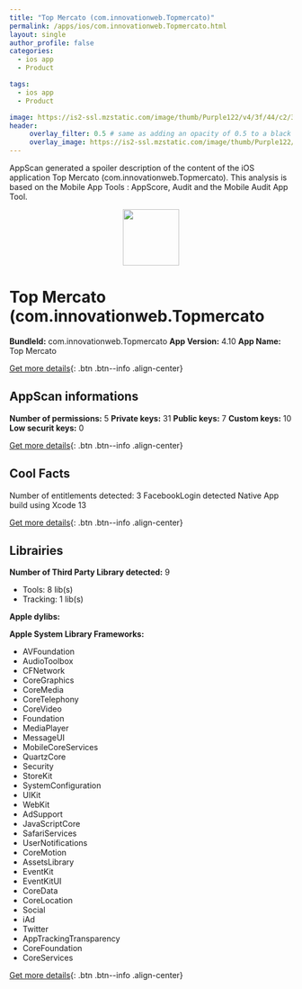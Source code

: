 ```yaml
---
title: "Top Mercato (com.innovationweb.Topmercato)"
permalink: /apps/ios/com.innovationweb.Topmercato.html
layout: single
author_profile: false
categories: 
  - ios app 
  - Product 

tags: 
  - ios app 
  - Product 

image: https://is2-ssl.mzstatic.com/image/thumb/Purple122/v4/3f/44/c2/3f44c2a6-001b-b15d-e762-1267f7c90d2e/AppIcon-1x_U007emarketing-0-10-0-85-220.jpeg/512x512bb.jpg
header: 
     overlay_filter: 0.5 # same as adding an opacity of 0.5 to a black background
     overlay_image: https://is2-ssl.mzstatic.com/image/thumb/Purple122/v4/3f/44/c2/3f44c2a6-001b-b15d-e762-1267f7c90d2e/AppIcon-1x_U007emarketing-0-10-0-85-220.jpeg/512x512bb.jpg
---
```

AppScan generated a spoiler description of the content of the iOS application Top Mercato (com.innovationweb.Topmercato). This analysis is based on the Mobile App Tools : AppScore, Audit and the Mobile Audit App Tool.

  
  
<div style="text-align: center;"><img src="https://is2-ssl.mzstatic.com/image/thumb/Purple122/v4/3f/44/c2/3f44c2a6-001b-b15d-e762-1267f7c90d2e/AppIcon-1x_U007emarketing-0-10-0-85-220.jpeg/512x512bb.jpg" width="100" height="100"></div>  
  
# Top Mercato (com.innovationweb.Topmercato

**BundleId:** com.innovationweb.Topmercato
**App Version:** 4.10
**App Name:** Top Mercato


[Get more details](/pricing.html){: .btn .btn--info .align-center}  
  
## AppScan informations 

**Number of permissions:** 5
**Private keys:** 31
**Public keys:** 7
**Custom keys:** 10
**Low securit keys:** 0
  
[Get more details](/pricing.html){: .btn .btn--info .align-center}

## Cool Facts

Number of entitlements detected: 3
FacebookLogin detected
Native App
build using Xcode 13
  
[Get more details](/pricing.html){: .btn .btn--info .align-center}

## Librairies 
**Number of Third Party Library detected:** 9
- Tools: 8 lib(s)
- Tracking: 1 lib(s)

**Apple dylibs:**


**Apple System Library Frameworks:**
- AVFoundation
- AudioToolbox
- CFNetwork
- CoreGraphics
- CoreMedia
- CoreTelephony
- CoreVideo
- Foundation
- MediaPlayer
- MessageUI
- MobileCoreServices
- QuartzCore
- Security
- StoreKit
- SystemConfiguration
- UIKit
- WebKit
- AdSupport
- JavaScriptCore
- SafariServices
- UserNotifications
- CoreMotion
- AssetsLibrary
- EventKit
- EventKitUI
- CoreData
- CoreLocation
- Social
- iAd
- Twitter
- AppTrackingTransparency
- CoreFoundation
- CoreServices


  
[Get more details](/pricing.html){: .btn .btn--info .align-center}

